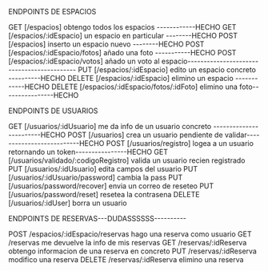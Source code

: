ENDPOINTS DE ESPACIOS

GET [/espacios] obtengo todos los espacios ------------HECHO
GET [/espacios/:idEspacio] un espacio en particular --------HECHO
POST [/espacios] inserto un espacio nuevo --------HECHO
POST [/espacios/:idEspacio/fotos] añado una foto -----------HECHO
POST [/espacios/:idEspacio/votos] añado un voto al espacio-------------------------------------------
PUT [/espacios/:idEspacio] edito un espacio concreto ----------HECHO
DELETE [/espacios/:idEspacio] elimino un espacio ------------HECHO
DELETE [/espacios/:idEspacio/fotos/:idFoto] elimino una foto----------------HECHO



ENDPOINTS DE USUARIOS

GET [/usuarios/:idUsuario] me da info de un usuario concreto ------------------------HECHO
POST [/usuarios] crea un usuario pendiente de validar--------------------------HECHO
POST [/usuarios/registro] logea a un usuario retornando un token----------------HECHO
GET [/usuarios/validado/:codigoRegistro] valida un usuario recien registrado
PUT [/usuarios/:idUsuario] edita campos del usuario
PUT [/usuarios/:idUsuario/password] cambia la pass
PUT [/usuarios/password/recover] envia un correo de reseteo
PUT [/usuarios/password/reset] resetea la contrasena
DELETE [/usuarios/:idUser] borra un usuario






ENDPOINTS DE RESERVAS---DUDASSSSSS----------

POST /espacios/:idEspacio/reservas hago una reserva como usuario
GET /reservas me devuelve la info de mis reservas
GET /reservas/:idReserva obtengo informacion de una reserva en concreto
PUT /reservas/:idReserva modifico una reserva
DELETE /reservas/:idReserva elimino una reserva
